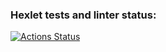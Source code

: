 ### Hexlet tests and linter status:
[![Actions Status](https://github.com/AlloKuz/python-project-49/actions/workflows/hexlet-check.yml/badge.svg)](https://github.com/AlloKuz/python-project-49/actions)